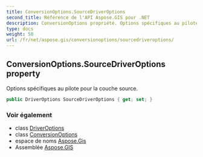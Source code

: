 ```yaml
---
title: ConversionOptions.SourceDriverOptions
second_title: Référence de l'API Aspose.GIS pour .NET
description: ConversionOptions propriété. Options spécifiques au pilote pour la couche source.
type: docs
weight: 50
url: /fr/net/aspose.gis/conversionoptions/sourcedriveroptions/
---
```

## ConversionOptions.SourceDriverOptions property

Options spécifiques au pilote pour la couche source.

```csharp
public DriverOptions SourceDriverOptions { get; set; }
```

### Voir également

* class [DriverOptions](../../driveroptions/)
* class [ConversionOptions](../)
* espace de noms [Aspose.Gis](../../conversionoptions/)
* Assemblée [Aspose.GIS](../../../)


